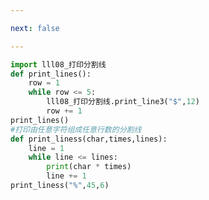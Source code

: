 ```yaml
---

next: false

---
```




<BlogInfo id="485"/>

```python
import lll08_打印分割线
def print_lines():
    row = 1
    while row <= 5:
        lll08_打印分割线.print_line3("$",12)
        row += 1
print_lines()
#打印由任意字符组成任意行数的分割线
def print_liness(char,times,lines):
    line = 1
    while line <= lines:
        print(char * times)
        line += 1
print_liness("%",45,6)
```



<ActionBox />
